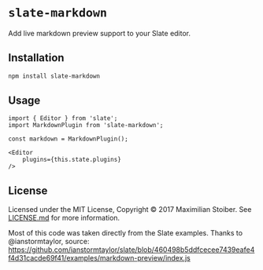 # `slate-markdown`

Add live markdown preview support to your Slate editor.

## Installation

```sh
npm install slate-markdown
```

## Usage

```JS
import { Editor } from 'slate';
import MarkdownPlugin from 'slate-markdown';

const markdown = MarkdownPlugin();

<Editor
	plugins={this.state.plugins}
/>
```

## License

Licensed under the MIT License, Copyright ©️ 2017 Maximilian Stoiber. See [LICENSE.md](LICENSE.md) for more information.

Most of this code was taken directly from the Slate examples. Thanks to @ianstormtaylor, source: https://github.com/ianstormtaylor/slate/blob/460498b5ddfcecee7439eafe4f4d31cacde69f41/examples/markdown-preview/index.js
